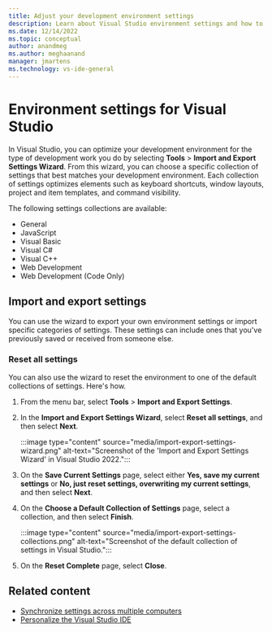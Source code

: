 ```yaml
---
title: Adjust your development environment settings
description: Learn about Visual Studio environment settings and how to adjust them to be optimal for the type of development that you do.
ms.date: 12/14/2022
ms.topic: conceptual
author: anandmeg
ms.author: meghaanand
manager: jmartens
ms.technology: vs-ide-general
---
```

# Environment settings for Visual Studio


In Visual Studio, you can optimize your development environment for the type of development work you do by selecting **Tools** > **Import and Export Settings Wizard**. From this wizard, you can choose a specific collection of settings that best matches your development environment. Each collection of settings optimizes elements such as keyboard shortcuts, window layouts, project and item templates, and command visibility.

The following settings collections are available:

- General
- JavaScript
- Visual Basic
- Visual C#
- Visual C++
- Web Development
- Web Development (Code Only)

## Import and export settings

You can use the wizard to export your own environment settings or import specific categories of settings. These settings can include ones that you've previously saved or received from someone else.

### Reset all settings

You can also use the wizard to reset the environment to one of the default collections of settings. Here's how.

1. From the menu bar, select **Tools** > **Import and Export Settings**.

1. In the **Import and Export Settings Wizard**, select **Reset all settings**, and then select **Next**.

    :::image type="content" source="media/import-export-settings-wizard.png" alt-text="Screenshot of the 'Import and Export Settings Wizard' in Visual Studio 2022.":::

1. On the **Save Current Settings** page, select either **Yes, save my current settings** or **No, just reset settings, overwriting my current settings**, and then select **Next**.

1. On the **Choose a Default Collection of Settings** page, select a collection, and then select **Finish**.

    :::image type="content" source="media/import-export-settings-collections.png" alt-text="Screenshot of the default collection of settings in Visual Studio.":::

1. On the **Reset Complete** page, select **Close**.

## Related content

- [Synchronize settings across multiple computers](synchronized-settings-in-visual-studio.md)
- [Personalize the Visual Studio IDE](personalizing-the-visual-studio-ide.md)
